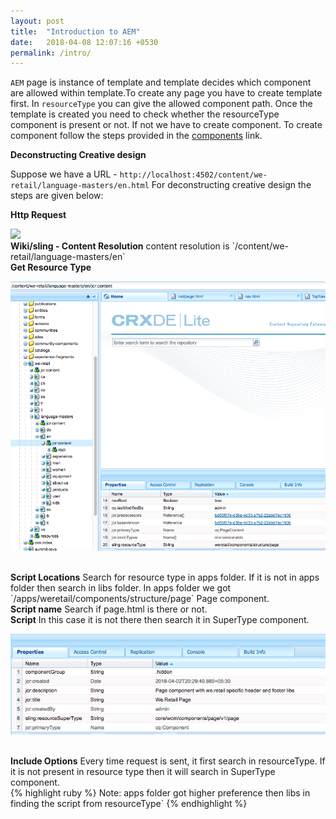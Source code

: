 ```yaml
---
layout: post
title:  "Introduction to AEM"
date:   2018-04-08 12:07:16 +0530
permalink: /intro/
---
```

`AEM` page is instance of template and template decides which component are allowed within template.To create any page you have to
create template first. In  `resourceType` you can give the allowed component path. Once the template is created you need to check 
whether the resourceType component is present or not. If not we have to create component. To create component follow the steps provided
in the [components][components] link.<br>

<b>Deconstructing Creative design</b>

Suppose we have a URL - `http://localhost:4502/content/we-retail/language-masters/en.html` 
For deconstructing creative design the steps are given below:<br>

<b>Http Request</b>

<img src="{{ site.baseurl }}/assets/img/request.png"/>

<br>
<b>Wiki/sling - Content Resolution</b> content resolution is `/content/we-retail/language-masters/en`
<br>
<b>Get Resource Type</b>

![image tooltip here](/assets/img/resource.png)

<br>
<b>Script Locations</b> Search for resource type in apps folder. If it is not in apps folder then search in libs folder. In apps folder
 we got `/apps/weretail/components/structure/page` Page component. 
 
<br>
<b>Script name</b> Search if page.html is there or not.
<br>
<b>Script</b> In this case it is not there then search it in SuperType component.

![image tooltip here](/assets/img/super.png)

<br>
<b>Include Options</b> Every time request is sent, it first search in resourceType. If it is not present in resource type then
it will search in SuperType component.
<br>
{% highlight ruby %}
Note: apps folder got higher preference then libs in finding the script from resourceType`
{% endhighlight %}

[components]: https://www.google.com